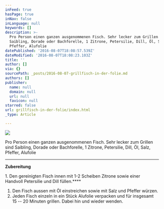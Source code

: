 ```yaml
---
inFeed: true
hasPage: true
inNav: false
inLanguage: null
keywords: []
description: >-
  Pro Person einen ganzen ausgenommenen Fisch. Sehr lecker zum Grillen sind
  Saibling, Dorade oder Bachforelle, 1 Zitrone, Petersilie, Dill, Öl, Salz,
  Pfeffer, Alufolie
datePublished: '2016-08-07T18:08:57.539Z'
dateModified: '2016-08-07T18:08:23.103Z'
title: ''
author: []
via: {}
sourcePath: _posts/2016-08-07-grillfisch-in-der-folie.md
authors: []
publisher:
  name: null
  domain: null
  url: null
  favicon: null
starred: false
url: grillfisch-in-der-folie/index.html
_type: Article

---
```

![](https://the-grid-user-content.s3-us-west-2.amazonaws.com/26b0131f-ef10-404d-9db9-bf6928bad2b1.jpg)

Pro Person einen ganzen ausgenommenen Fisch. Sehr lecker zum Grillen sind Saibling, Dorade oder Bachforelle, 1 Zitrone, Petersilie, Dill, Öl, Salz, Pfeffer, Alufolie

****

**Zubereitung**

1\. Den gereinigten Fisch innen mit 1-2 Scheiben Zitrone sowie einer Handvoll Petersilie und Dill füllen.****

1. Den Fisch aussen mit Öl einstreichen sowie mit Salz und Pfeffer würzen.
2. Jeden Fisch einzeln in ein Stück Alufolie verpacken und für insgesamt 15 -- 20 Minuten grillen. Dabei hin und wieder wenden.